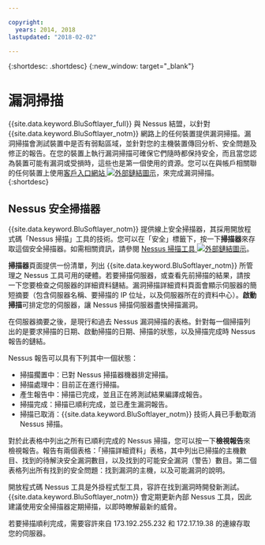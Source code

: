 ```yaml
---

copyright:
  years: 2014, 2018
lastupdated: "2018-02-02"

---
```


{:shortdesc: .shortdesc}
{:new_window: target="_blank"}

# 漏洞掃描
{{site.data.keyword.BluSoftlayer_full}} 與 Nessus 結盟，以針對 {{site.data.keyword.BluSoftlayer_notm}} 網路上的任何裝置提供漏洞掃描。漏洞掃描會測試裝置中是否有弱點區域，並針對您的主機裝置傳回分析、安全問題及修正的報告。在您的裝置上執行漏洞掃描可確保它們隨時都保持安全，而且當您認為裝置可能有漏洞或受損時，這些也是第一個使用的資源。您可以在與帳戶相關聯的任何裝置上使用[客戶入口網站 ![外部鏈結圖示](../../icons/launch-glyph.svg "外部鏈結圖示")](https://control.softlayer.com/)，來完成漏洞掃描。
{:shortdesc}

## Nessus 安全掃描器 
{{site.data.keyword.BluSoftlayer_notm}} 提供線上安全掃描器，其採用開放程式碼「Nessus 掃描」工具的技術。您可以在「安全」標籤下，按一下**掃描器**來存取這個安全掃描器。如需相關資訊，請參閱 [Nessus 掃描工具 ![外部鏈結圖示](../../icons/launch-glyph.svg "外部鏈結圖示")](http://www.nessus.org/nessus/)。

**掃描器**頁面提供一份清單，列出 {{site.data.keyword.BluSoftlayer_notm}} 所管理之 Nessus 工具可用的硬體。若要掃描伺服器，或查看先前掃描的結果，請按一下您要檢查之伺服器的詳細資料鏈結。漏洞掃描詳細資料頁面會顯示伺服器的簡短摘要（包含伺服器名稱、要掃描的 IP 位址，以及伺服器所在的資料中心）。**啟動掃描**可排定您的伺服器，讓 Nessus 掃描伺服器盡快掃描漏洞。

在伺服器摘要之後，是現行和過去 Nessus 漏洞掃描的表格。針對每一個掃描列出的是要求掃描的日期、啟動掃描的日期、掃描的狀態，以及掃描完成時 Nessus 報告的鏈結。

Nessus 報告可以具有下列其中一個狀態：

* 掃描擱置中：已對 Nessus 掃描器機器排定掃描。
* 掃描處理中：目前正在進行掃描。
* 產生報告中：掃描已完成，並且正在將測試結果編譯成報告。
* 掃描完成：掃描已順利完成，並已產生漏洞報告。
* 掃描已取消：{{site.data.keyword.BluSoftlayer_notm}} 技術人員已手動取消 Nessus 掃描。

對於此表格中列出之所有已順利完成的 Nessus 掃描，您可以按一下**檢視報告**來檢視報告。報告有兩個表格：「掃描詳細資料」表格，其中列出已掃描的主機數目、找到的待解決安全漏洞數目，以及找到的可能安全漏洞（警告）數目。第二個表格列出所有找到的安全問題：找到漏洞的主機，以及可能漏洞的說明。

開放程式碼 Nessus 工具是外掛程式型工具，容許在找到漏洞時開發新測試。{{site.data.keyword.BluSoftlayer_notm}} 會定期更新內部 Nessus 工具，因此建議使用安全掃描器定期掃描，以即時瞭解最新的威脅。

若要掃描順利完成，需要容許來自 173.192.255.232 和 172.17.19.38 的連線存取您的伺服器。
